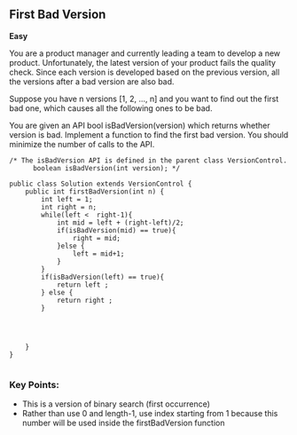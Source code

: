 ## First Bad Version
**Easy**

You are a product manager and currently leading a team to develop a new product. Unfortunately, the latest version of your product fails the quality check. Since each version is developed based on the previous version, all the versions after a bad version are also bad.

Suppose you have n versions [1, 2, ..., n] and you want to find out the first bad one, which causes all the following ones to be bad.

You are given an API bool isBadVersion(version) which returns whether version is bad. Implement a function to find the first bad version. You should minimize the number of calls to the API.

```
/* The isBadVersion API is defined in the parent class VersionControl.
      boolean isBadVersion(int version); */

public class Solution extends VersionControl {
    public int firstBadVersion(int n) {
        int left = 1;
        int right = n;
        while(left <  right-1){
            int mid = left + (right-left)/2;
            if(isBadVersion(mid) == true){
                right = mid;
            }else {
                left = mid+1;
            }
        }
        if(isBadVersion(left) == true){
            return left ;
        } else {
            return right ;
        }




    }
}


```


### Key Points:
+ This is a version of binary search (first occurrence)
+ Rather than use 0 and length-1, use index starting from 1 because this number will be used inside the firstBadVersion function
